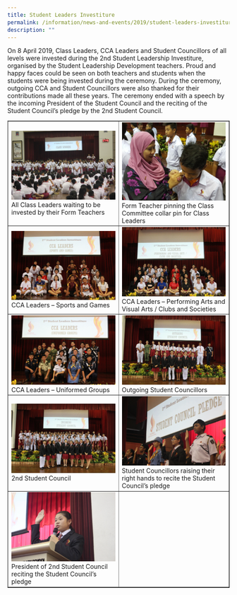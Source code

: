 ```yaml
---
title: Student Leaders Investiture
permalink: /information/news-and-events/2019/student-leaders-investiture/
description: ""
---
```

<p>On 8 April 2019, Class Leaders, CCA Leaders and Student Councillors of all levels were invested during the 2nd Student Leadership Investiture, organised by the Student Leadership Development teachers. Proud and happy faces could be seen on both teachers and students when the students were being invested during the ceremony. During the ceremony, outgoing CCA and Student Councillors were also thanked for their contributions made all these years. The ceremony ended with a speech by the incoming President of the Student Council and the reciting of the Student Council&rsquo;s pledge by the 2nd Student Council.</p>
<table style="border-collapse: collapse; width: 100%;" border="1">
<tbody>
<tr>
<td style="width: 50%;"><img src="/images/sl1.jpg">All Class Leaders waiting to be invested by their Form Teachers</td>
<td style="width: 50%;"><img src="/images/sl2.jpg">Form Teacher pinning the Class Committee collar pin for Class Leaders</td>
</tr>
<tr>
<td style="width: 50%;"><img src="/images/sl3.jpg">CCA Leaders &ndash; Sports and Games</td>
<td style="width: 50%;"><img src="/images/sl4.jpg">CCA Leaders &ndash; Performing Arts and Visual Arts / Clubs and Societies</td>
</tr>
<tr>
<td style="width: 50%;"><img src="/images/sl5.jpg">CCA Leaders &ndash; Uniformed Groups</td>
<td style="width: 50%;"><img src="/images/sl6.jpg">Outgoing Student Councillors</td>
</tr>
<tr>
<td style="width: 50%;"><img src="/images/sl7.jpg">2nd Student Council</td>
<td style="width: 50%;"><img src="/images/sl8.jpg">Student Councillors raising their right hands to recite the Student Council&rsquo;s pledge</td>
</tr>
<tr>
<td style="width: 50%;"><img src="/images/sl9.jpg">President of 2nd Student Council reciting the Student Council&rsquo;s pledge</td>
<td style="width: 50%;">&nbsp;</td>
</tr>
</tbody>
</table>